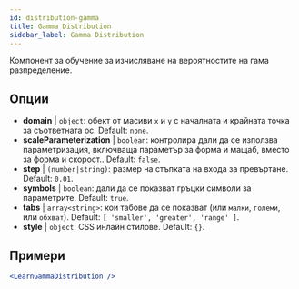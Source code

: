 ```yaml
---
id: distribution-gamma
title: Gamma Distribution
sidebar_label: Gamma Distribution
---
```


Компонент за обучение за изчисляване на вероятностите на гама разпределение.

## Опции

* __domain__ | `object`: обект от масиви `x` и `y` с началната и крайната точка за съответната ос. Default: `none`.
* __scaleParameterization__ | `boolean`: контролира дали да се използва параметризация, включваща параметър за форма и мащаб, вместо за форма и скорост.. Default: `false`.
* __step__ | `(number|string)`: размер на стъпката на входа за превъртане. Default: `0.01`.
* __symbols__ | `boolean`: дали да се показват гръцки символи за параметрите. Default: `true`.
* __tabs__ | `array<string>`: кои табове да се показват (или `малки`, `големи`, или `обхват`). Default: `[
  'smaller',
  'greater',
  'range'
]`.
* __style__ | `object`: CSS инлайн стилове. Default: `{}`.


## Примери

```jsx live
<LearnGammaDistribution />
```

